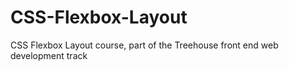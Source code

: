 # CSS-Flexbox-Layout
CSS Flexbox Layout course, part of the Treehouse front end web development track
